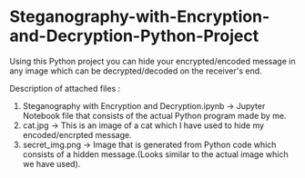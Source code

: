 # Steganography-with-Encryption-and-Decryption-Python-Project
Using this Python project you can hide your encrypted/encoded message in any image which can be decrypted/decoded on the receiver's end.

Description of attached files :
1. Steganography with Encryption and Decryption.ipynb   ->  Jupyter Notebook file that consists of the actual Python program made by me.
2. cat.jpg          ->  This is an image of a cat which I have used to hide my encoded/encrpted message.
3. secret_img.png   ->  Image that is generated from Python code which consists of a hidden message.(Looks similar to the actual image which we have used).
